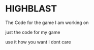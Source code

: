 # HIGHBLAST
The Code for the game I am working on

just the code for my game
 
 use it how you want I dont care 
